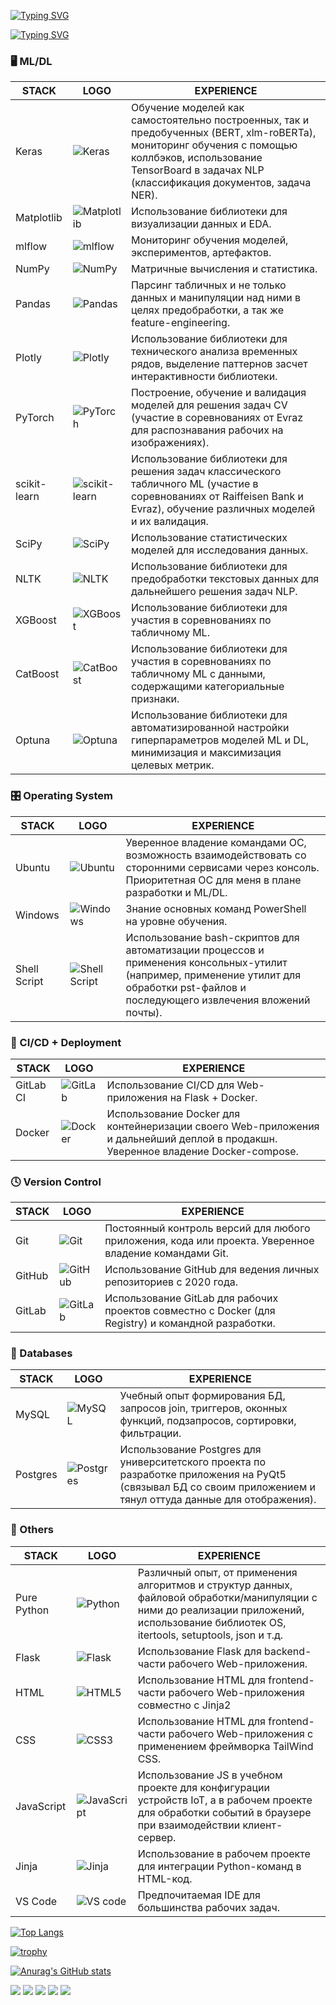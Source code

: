 [![Typing SVG](https://readme-typing-svg.herokuapp.com?font=Fira+Code&pause=1000&random=false&width=1000&lines=Welcome+to+my+dev-page!+I'm+Pavel+-+DS+and+ML+specialist)](https://git.io/typing-svg)

[![Typing SVG](https://readme-typing-svg.herokuapp.com?font=Fira+Code&pause=1000&color=9231F7&random=false&width=650&lines=Here's+is+my+stack+sorted+by+relevancy)](https://git.io/typing-svg)

<h3 id="-mldl">🖥️ ML/DL</h3>

| STACK        | LOGO                                                                                                                            | EXPERIENCE |
|--------------|---------------------------------------------------------------------------------------------------------------------------------|------------|
| Keras        | ![Keras](https://img.shields.io/badge/Keras-%23D00000.svg?style=for-the-badge&logo=Keras&logoColor=white)                       | Обучение моделей как самостоятельно построенных, так и предобученных (BERT, xlm-roBERTa), мониторинг обучения с помощью коллбэков, использование TensorBoard в задачах NLP (классификация документов, задача NER).             |
| Matplotlib   | ![Matplotlib](https://img.shields.io/badge/Matplotlib-%23ffffff.svg?style=for-the-badge&logo=Matplotlib&logoColor=black)        | Использование библиотеки для визуализации данных и EDA.            |
| mlflow       | ![mlflow](https://img.shields.io/badge/mlflow-%23d9ead3.svg?style=for-the-badge&logo=numpy&logoColor=blue)                      | Мониторинг обучения моделей, экспериментов, артефактов.           |
| NumPy        | ![NumPy](https://img.shields.io/badge/numpy-%23013243.svg?style=for-the-badge&logo=numpy&logoColor=white)                       | Матричные вычисления и статистика.           |
| Pandas       | ![Pandas](https://img.shields.io/badge/pandas-%23150458.svg?style=for-the-badge&logo=pandas&logoColor=white)                    | Парсинг табличных и не только данных и манипуляции над ними в целях предобработки, а так же feature-engineering.            |
| Plotly       | ![Plotly](https://img.shields.io/badge/Plotly-%233F4F75.svg?style=for-the-badge&logo=plotly&logoColor=white)                    | Использование библиотеки для технического анализа временных рядов, выделение паттернов засчет интерактивности библиотеки.           |
| PyTorch      | ![PyTorch](https://img.shields.io/badge/PyTorch-%23EE4C2C.svg?style=for-the-badge&logo=PyTorch&logoColor=white)                 | Построение, обучение и валидация моделей для решения задач CV (участие в соревнованиях от Evraz для распознавания рабочих на изображениях).           |
| scikit-learn | ![scikit-learn](https://img.shields.io/badge/scikit--learn-%23F7931E.svg?style=for-the-badge&logo=scikit-learn&logoColor=white) | Использование библиотеки для решения задач классического табличного ML (участие в соревнованиях от Raiffeisen Bank и Evraz), обучение различных моделей и их валидация.           |
| SciPy        | ![SciPy](https://img.shields.io/badge/SciPy-%230C55A5.svg?style=for-the-badge&logo=scipy&logoColor=%white)                      | Использование статистических моделей для исследования данных.           |
| NLTK         | ![NLTK](https://www.educba.com/academy/wp-content/uploads/2019/08/NLTK.png)                                                     | Использование библиотеки для предобработки текстовых данных для дальнейшего решения задач NLP.            |
| XGBoost      | ![XGBoost](https://upload.wikimedia.org/wikipedia/commons/6/69/XGBoost_logo.png?20190625122704)                                                                    | Использование библиотеки для участия в соревнованиях по табличному ML.            |
| CatBoost     | ![CatBoost](https://avatars.mds.yandex.net/get-entity_search/5503081/551872784/S122x122Fit_2x)                                  | Использование библиотеки для участия в соревнованиях по табличному ML с данными, содержащими категориальные признаки.           |
| Optuna       | ![Optuna](https://optuna.org/assets/img/optuna-logo.png)   | Использование библиотеки для автоматизированной настройки гиперпараметров моделей ML и DL, минимизация и максимизация целевых метрик. |


<h3 id="-os"> 🎛️ Operating System </h3>

| STACK        | LOGO                                                                                                                       | EXPERIENCE |
|--------------|----------------------------------------------------------------------------------------------------------------------------|------------|
| Ubuntu       | ![Ubuntu](https://img.shields.io/badge/Ubuntu-E95420?style=for-the-badge&logo=ubuntu&logoColor=white)                      | Уверенное владение командами ОС, возможность взаимодействовать со сторонними сервисами через консоль. Приоритетная ОС для меня в плане разработки и ML/DL.           |
| Windows      | ![Windows](https://img.shields.io/badge/Windows-0078D6?style=for-the-badge&logo=windows&logoColor=white)                   | Знание основных команд PowerShell на уровне обучения.           |
| Shell Script | ![Shell Script](https://img.shields.io/badge/shell_script-%23121011.svg?style=for-the-badge&logo=gnu-bash&logoColor=white) | Использование bash-скриптов для автоматизации процессов и применения консольных-утилит (например, применение утилит для обработки pst-файлов и последующего извлечения вложений почты).           |

<h3 id="-ci"> 🔬 CI/CD + Deployment </h3>

| STACK     | LOGO                                                                                                         | EXPERIENCE |
|-----------|--------------------------------------------------------------------------------------------------------------|------------|
| GitLab CI | ![GitLab](https://img.shields.io/badge/gitlab-%23181717.svg?style=for-the-badge&logo=gitlab&logoColor=white) | Использование CI/CD для Web-приложения на Flask + Docker.              |
| Docker    | ![Docker](https://img.shields.io/badge/docker-%230db7ed.svg?style=for-the-badge&logo=docker&logoColor=white) | Использование Docker для контейнеризации своего Web-приложения и дальнейший деплой в продакшн. Уверенное владение Docker-compose.            |

<h3 id="-git"> 🕓 Version Control </h3>

| STACK  | LOGO                                                                                                         | EXPERIENCE |
|--------|--------------------------------------------------------------------------------------------------------------|------------|
| Git    | ![Git](https://img.shields.io/badge/git-%23F05033.svg?style=for-the-badge&logo=git&logoColor=white)          | Постоянный контроль версий для любого приложения, кода или проекта. Уверенное владение командами Git.           |
| GitHub | ![GitHub](https://img.shields.io/badge/github-%23121011.svg?style=for-the-badge&logo=github&logoColor=white) | Использование GitHub для ведения личных репозиториев с 2020 года.            |
| GitLab | ![GitLab](https://img.shields.io/badge/gitlab-%23181717.svg?style=for-the-badge&logo=gitlab&logoColor=white) | Использование GitLab для рабочих проектов совместно с Docker (для Registry) и командной разработки.           |

<h3 id="-db"> 💾 Databases </h3>

| STACK    | LOGO                                                                                                                 | EXPERIENCE |
|----------|----------------------------------------------------------------------------------------------------------------------|------------|
| MySQL    | ![MySQL](https://img.shields.io/badge/mysql-%2300f.svg?style=for-the-badge&logo=mysql&logoColor=white)               | Учебный опыт формирования БД,  запросов join, триггеров, оконных функций, подзапросов, сортировки, фильтрации.            |
| Postgres | ![Postgres](https://img.shields.io/badge/postgres-%23316192.svg?style=for-the-badge&logo=postgresql&logoColor=white) | Использование Postgres для университетского проекта по разработке приложения на PyQt5 (связывал БД со своим приложением и тянул оттуда данные для отображения).           |

<h3 id="-db"> 🥅 Others </h3>

| STACK       | LOGO                                                                                                                                   | EXPERIENCE |
|-------------|----------------------------------------------------------------------------------------------------------------------------------------|------------|
| Pure Python | ![Python](https://img.shields.io/badge/python-3670A0?style=for-the-badge&logo=python&logoColor=ffdd54)                                 | Различный опыт, от применения алгоритмов и структур данных, файловой обработки/манипуляции с ними до реализации приложений, использование библиотек OS, itertools, setuptools, json и т.д.            |
| Flask       | ![Flask](https://img.shields.io/badge/flask-%23000.svg?style=for-the-badge&logo=flask&logoColor=white)                                 | Использование Flask для backend-части рабочего Web-приложения.           |
| HTML        | ![HTML5](https://img.shields.io/badge/html5-%23E34F26.svg?style=for-the-badge&logo=html5&logoColor=white)                              | Использование HTML для frontend-части рабочего Web-приложения совместно с Jinja2           |
| CSS         | ![CSS3](https://img.shields.io/badge/css3-%231572B6.svg?style=for-the-badge&logo=css3&logoColor=white)                                 |  Использование HTML для frontend-части рабочего Web-приложения с применением фреймворка TailWind CSS.          |
| JavaScript  | ![JavaScript](https://img.shields.io/badge/javascript-%23323330.svg?style=for-the-badge&logo=javascript&logoColor=%23F7DF1E)           | Использование JS в учебном проекте для конфигурации устройств IoT, а в рабочем проекте для обработки событий в браузере при взаимодействии клиент-сервер.           |
| Jinja       | ![Jinja](https://img.shields.io/badge/jinja-white.svg?style=for-the-badge&logo=jinja&logoColor=black)                                  | Использование в рабочем проекте для интеграции Python-команд в HTML-код.           |
| VS Code     | ![VS code](https://img.shields.io/badge/Visual%20Studio%20Code-0078d7.svg?style=for-the-badge&logo=visual-studio-code&logoColor=white) | Предпочитаемая IDE для большинства рабочих задач.            |

[![Top Langs](https://github-readme-stats.vercel.app/api/top-langs/?username=lomovtsevp&layout=compact)](https://github.com/anuraghazra/github-readme-stats)

[![trophy](https://github-profile-trophy.vercel.app/?username=lomovtsevp)](https://github.com/ryo-ma/github-profile-trophy)

[![Anurag's GitHub stats](https://github-readme-stats.vercel.app/api?username=lomovtsevp)](https://github.com/anuraghazra/github-readme-stats)

![](https://github-profile-summary-cards.vercel.app/api/cards/profile-details?username=lomovtsevp&theme=solarized_dark)
![](https://github-profile-summary-cards.vercel.app/api/cards/most-commit-language?username=lomovtsevp&theme=solarized_dark)
![](https://github-profile-summary-cards.vercel.app/api/cards/repos-per-language?username=lomovtsevp&theme=solarized_dark)
![](https://github-profile-summary-cards.vercel.app/api/cards/stats?username=lomovtsevp&theme=solarized_dark)
![](https://github-profile-summary-cards.vercel.app/api/cards/productive-time?username=lomovtsevp&theme=solarized_dark)

